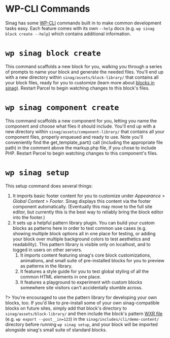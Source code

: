 # WP-CLI Commands

Sinag has some [WP-CLI](https://developer.wordpress.org/cli/commands/ ':target=_blank') commands built in to make common development tasks easy. Each feature comes with its own `--help` docs (e.g. `wp sinag block create --help`) which contains additional information.

# `wp sinag block create`

This command scaffolds a new block for you, walking you through a series of prompts to name your block and generate the needed files. You'll end up with a new directory within `sinag/assets/block-library/` that contains all your block files, ready for you to customize (learn more about [blocks in sinag](/sinag/features/block-configuration/)). Restart Parcel to begin watching changes to this block's files.

# `wp sinag component create`

This command scaffolds a new component for you, letting you name the component and choose what files it should include. You'll end up with a new directory within `sinag/assets/component-library/` that contains all your component files, properly enqueued and ready to use. Note you'll conveniently find the get_template_part() call (including the appropriate file path) in the comment above the markup.php file, if you chose to include PHP. Restart Parcel to begin watching changes to this component's files.

# `wp sinag setup`
 
This setup command does several things:

1. It imports basic footer content for you to customize under _Appearance > Global Content > Footer_. Sinag displays this content via the footer component automatically. (Eventually this may move to the full site editor, but currently this is the best way to reliably bring the block editor into the footer.)
2. It sets up a helpful pattern library plugin. You can build your custom blocks as patterns here in order to test common use cases (e.g. showing multiple block options all in one place for testing, or adding your block over multiple background colors to test aesthetics and readability). This pattern library is visible only on localhost, and to logged in users on other servers.
   1. It imports content featuring sinag's core block customizations, animations, and small suite of pre-installed blocks for you to preview as patterns in the library.
   2. It features a style guide for you to test global styling of all the common HTML elements in one place.
   3. It features a playground to experiment with custom blocks somewhere site visitors can't accidentally stumble across. 

?> You're encouraged to use the pattern library for developing your own blocks, too. If you'd like to pre-install some of your own sinag-compatible blocks on future sites, simply add that block's directory to `sinag/assets/block-library/` and then include the block's pattern [WXR file](https://developer.wordpress.org/cli/commands/export/ ':target=_blank') (e.g. `wp export --post__in=123`) in the `sinag/includes/cli/demo-content/` directory before running `wp sinag setup`, and your block will be imported alongside sinag's small suite of standard blocks.
